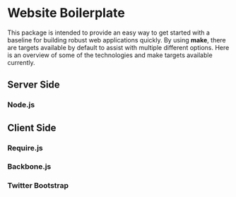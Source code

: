# Website Boilerplate

This package is intended to provide an easy way to get started with a baseline for building robust
web applications quickly. By using **make**, there are targets available by default to assist with
multiple different options. Here is an overview of some of the technologies and make targets available
currently.

## Server Side

### Node.js

## Client Side

### Require.js

### Backbone.js

### Twitter Bootstrap
